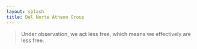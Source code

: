 ```yaml
---
layout: splash
title: Del Norte Atheon Group
---
```


> Under observation, we act less free, which means we effectively are less free.